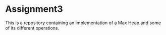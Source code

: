 # Assignment3
This is a repository containing an implementation of a Max Heap and some of its different operations.
